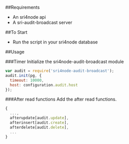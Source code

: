 ##Requirements
* An sri4node api
* A sri-audit-broadcast server


##To Start
* Run the script in your sri4node database

##Usage

###Timer
Initialize the sri4node-audit-broadcast module

```javascript
var audit = require('sri4node-audit-broadcast');
audit.init(pg, {
  timeout: 10000,
  host: configuration.audit.host
});
```

###After read functions
Add the after read functions.


```javascript
{
  ...,
  afterupdate[audit.update],
  afterinsert[audit.create],
  afterdelete[audit.delete],
  ...
}
```

